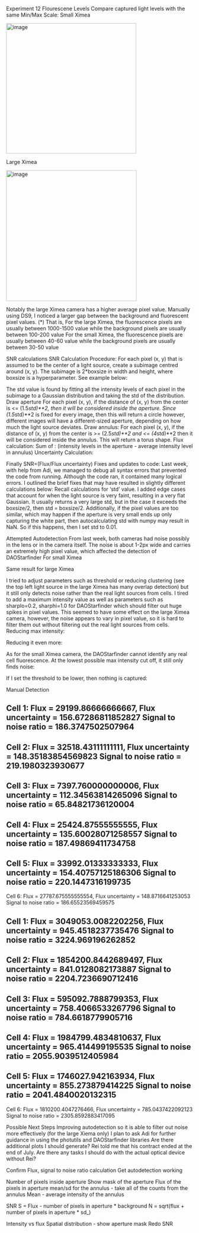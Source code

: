 
Experiment 12 Flourescene Levels 
Compare captured light levels with the same Min/Max Scale:
Small Ximea 

<img width="351" alt="image" src="https://github.com/user-attachments/assets/c6b52fec-d618-4495-aa50-8ae680097ddd">

Large Ximea

<img width="352" alt="image" src="https://github.com/user-attachments/assets/e50911c9-2fb6-4a29-be0d-a44fa466a51c">

Notably the large Ximea camera has a higher average pixel value.
Manually using DS9, I noticed a larger gap between the background and fluorescent pixel values. (*) That is, 
For the large Ximea, the fluorescence pixels are usually between 1000-1500 value while the background pixels are usually between 100-200 value 
For the small Ximea, the fluorescence pixels are usually between 40-60 value while the background pixels are usually between 30-50 value

SNR calculations
SNR Calculation Procedure:
For each pixel (x, y) that is assumed to be the center of a light source, create a subimage centred around (x, y). The subimage is 2*boxsize in width and height, where boxsize is a hyperparameter. See example below:

The std value is found by fitting all the intensity levels of each pixel in the subimage to a Gaussian distribution and taking the std of the distribution. 
Draw aperture
For each pixel (x, y), if the distance of (x, y) from the center is <= (1.5*std)**2, then it will be considered inside the aperture. Since (1.5*std)**2 is fixed for every image, then this will return a circle however, different images will have a different-sized aperture, depending on how much the light source deviates.
Draw annulus:
For each pixel (x, y), if the distance of (x, y) from the center is >= (2.5*std)**2 and <= (4*std)**2 then it will be considered inside the annulus. This will return a torus shape.
Flux calculation:
Sum of : (intensity levels in the aperture - average intensity level in annulus)
Uncertainty Calculation:

Finally SNR=(Flux/Flux uncertainty)
Fixes and updates to code:
Last week, with help from Adi, we managed to debug all syntax errors that prevented the code from running. 
Although the code ran, it contained many logical errors. I outlined the brief fixes that may have resulted in slightly different calculations below:
Recall calculations for ‘std’ value. I added edge cases that account for when the light source is very faint, resulting in a very flat Gaussian. It usually returns a very large std, but in the case it exceeds the boxsize/2, then std = boxsize/2. 
Additionally, if the pixel values are too similar, which may happen if the aperture is very small ends up only capturing the white part, then autocalculating std with numpy may result in NaN. So if this happens, then I set std to 0.01.

Attempted Autodetection
From last week, both cameras had noise possibly in the lens or in the camera itself. The noise is about 1-2px wide and carries an extremely high pixel value, which affected the detection of DAOStarfinder
For small Ximea

Same result for large Ximea

I tried to adjust parameters such as threshold or reducing clustering (see the top left light source in the large Ximea has many overlap detection) but it still only detects noise rather than the real light sources from cells.
I tired to add a maximum intensity value as well as parameters such as sharplo=0.2, sharphi=1.0 for DAOStarfinder which should filter out huge spikes in pixel values. This seemed to have some effect on the large Ximea camera, however, the noise appears to vary in pixel value, so it is hard to filter them out without filtering out the real light sources from cells.
Reducing max intensity:

Reducing it even more:

As for the small Ximea camera, the DAOStarfinder cannot identify any real cell fluorescence. At the lowest possible max intensity cut off, it still only finds noise:

If I set the threshold to be lower, then nothing is captured:

Manual Detection


Cell 1:
Flux = 29199.86666666667, Flux uncertainty = 156.67286811852827
Signal to noise ratio = 186.3747502507964
---------
Cell 2:
Flux = 32518.43111111111, Flux uncertainty = 148.35183854569823
Signal to noise ratio = 219.1980323930677
---------
Cell 3:
Flux = 7397.760000000006, Flux uncertainty = 112.34563814265096
Signal to noise ratio = 65.84821736120004
---------
Cell 4:
Flux = 25424.87555555555, Flux uncertainty = 135.60028071258557
Signal to noise ratio = 187.49869411734758
---------
Cell 5:
Flux = 33992.01333333333, Flux uncertainty = 154.40757125186306
Signal to noise ratio = 220.1447316199735
---------
Cell 6:
Flux = 27787.675555555554, Flux uncertainty = 148.8716641253053
Signal to noise ratio = 186.65523569459575



Cell 1:
Flux = 3049053.0082202256, Flux uncertainty = 945.4518237735476
Signal to noise ratio = 3224.969196262852
---------
Cell 2:
Flux = 1854200.8442689497, Flux uncertainty = 841.0128082173887
Signal to noise ratio = 2204.7236690712416
---------
Cell 3:
Flux = 595092.7888799353, Flux uncertainty = 758.4066533267796
Signal to noise ratio = 784.6618779905716
---------
Cell 4:
Flux = 1984799.4834810637, Flux uncertainty = 965.414499195535
Signal to noise ratio = 2055.9039512405984
---------
Cell 5:
Flux = 1746027.942163934, Flux uncertainty = 855.273879414225
Signal to noise ratio = 2041.4840020132315
---------
Cell 6:
Flux = 1810200.4047276466, Flux uncertainty = 785.0437422092123
Signal to noise ratio = 2305.8592883417095


Possible Next Steps
Improving autodetection so it is able to filter out noise more effectively (for the large Xiema only)
I plan to ask Adi for further guidance in using the photutils and DAOStarfinder libraries
Are there additional plots I should generate?
Rei told me that his contract ended at the end of July. Are there any tasks I should do with the actual optical device without Rei?

Confirm Flux, signal to noise ratio calculation
Get autodetection working

Number of pixels inside aperture 
Show mask of the aperture 
Flux of the pixels in aperture
mean/sd for the annulus - take all of the counts from the annulus
Mean - average intensity of the annulus

SNR 
S = Flux - number of pixels in aperture * background
N = sqrt(flux + number of pixels in aperture * sd_)

Intensity vs flux
Spatial distribution - show aperture mask
Redo SNR
